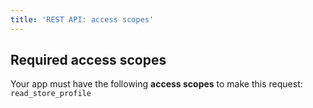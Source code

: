 ```yaml
---
title: 'REST API: access scopes'
---
```


## Required access scopes

Your app must have the following **access scopes** to make this request: `read_store_profile`
